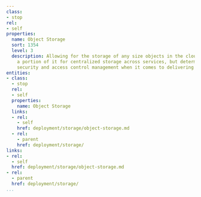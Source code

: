 ```yaml
---
class:
- stop
rel:
- self
properties:
  name: Object Storage
  sort: 1354
  level: 3
  description: Allowing for the storage of any size objects in the cloud, and allocating
    a portion of it for centralized storage across services, but determining relative
    security and access control management when it comes to delivering microservices.
entities:
- class:
  - stop
  rel:
  - self
  properties:
    name: Object Storage
  links:
  - rel:
    - self
    href: deployment/storage/object-storage.md
  - rel:
    - parent
    href: deployment/storage/
links:
- rel:
  - self
  href: deployment/storage/object-storage.md
- rel:
  - parent
  href: deployment/storage/
...
```

